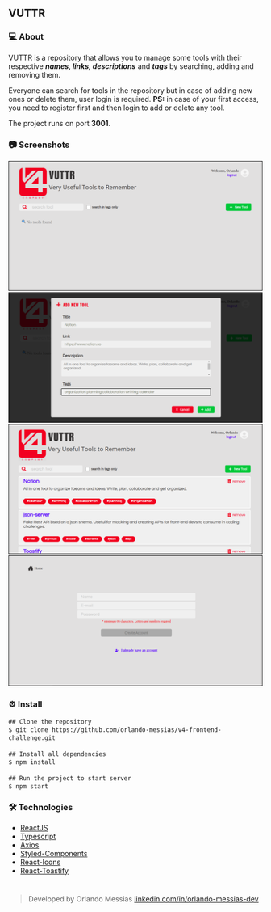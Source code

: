 ## VUTTR

### :computer: About

VUTTR is a repository that allows you to manage some tools with their respective ***names, links, descriptions*** and ***tags*** by searching, adding and removing them.

Everyone can search for tools in the repository but in case of adding new ones or delete them, user login is required. **PS:** in case of your first access, you need to register first and then login to add or delete any tool.

The project runs on port **3001**.

### :camera: Screenshots
![](/src/images/home.png)
![](/src/images/newtool.png)
![](/src/images/search.png)
![](/src/images/register.png)


### :gear: Install
```
## Clone the repository
$ git clone https://github.com/orlando-messias/v4-frontend-challenge.git

## Install all dependencies
$ npm install

## Run the project to start server
$ npm start
```

### :hammer_and_wrench: Technologies
- [ReactJS](https://reactjs.org)
- [Typescript](https://www.typescriptlang.org)
- [Axios](https://github.com/axios/axios)
- [Styled-Components](https://www.styled-components.com)
- [React-Icons](https://react-icons.netlify.com)
- [React-Toastify](https://fkhadra.github.io/react-toastify)

#
> Developed by Orlando Messias [linkedin.com/in/orlando-messias-dev](https://www.linkedin.com/in/orlando-messias-dev)
